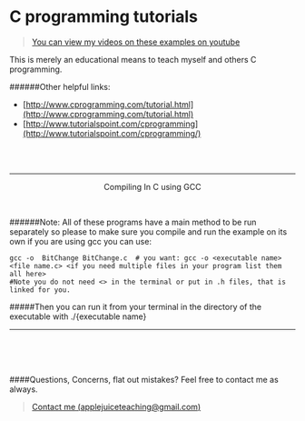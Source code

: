 
C programming tutorials
===========
> [You can view my videos on these examples on youtube](http://www.youtube.com/playlist?list=PLJ7II9mlYqWjIsuhVdbqhiigU2bKYtrmE)

This is merely an educational means to teach myself and others C programming.

######Other helpful links:

* [http://www.cprogramming.com/tutorial.html](http://www.cprogramming.com/tutorial.html)
* [http://www.tutorialspoint.com/cprogramming](http://www.tutorialspoint.com/cprogramming/)

 <br />
  <br />

---

<p align="center" font size="20" >Compiling In C using GCC</p>
<br/>

######Note:  All of these programs have a main method to be run separately so please to make sure you compile and run the example on its own if you are using gcc you can use:

```
gcc -o  BitChange BitChange.c  # you want: gcc -o <executable name> <file name.c> <if you need multiple files in your program list them all here>
#Note you do not need <> in the terminal or put in .h files, that is linked for you.
```

#####Then you can run it from your terminal in the directory of the executable with ./{executable name}

---

 <br />
  <br />
   <br />




####Questions, Concerns, flat out mistakes?  Feel free to contact me as always. 

> [Contact me (applejuiceteaching@gmail.com)](mailto:applejuiceteaching@gmail.com)
